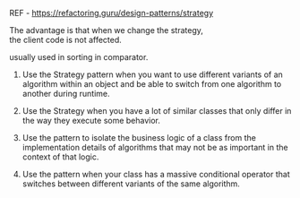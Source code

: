 

REF - https://refactoring.guru/design-patterns/strategy

The advantage is that when we change the strategy, <br>the client code is not affected.

usually used in sorting in comparator.


1. Use the Strategy pattern when you want to use different variants of an algorithm within an object and be able to switch from one algorithm to another during runtime.

2. Use the Strategy when you have a lot of similar classes that only differ in the way they execute some behavior.

3. Use the pattern to isolate the business logic of a class from the implementation details of algorithms that may not be as important in the context of that logic.

4. Use the pattern when your class has a massive conditional operator that switches between different variants of the same algorithm.